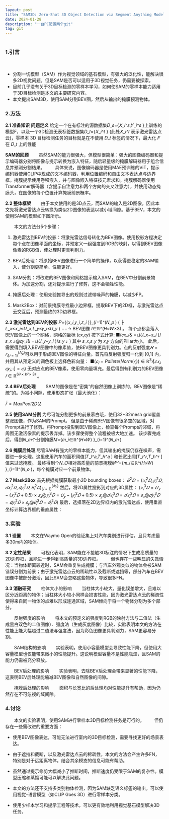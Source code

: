 ```yaml
---
layout: post
title: "SAM3D: Zero-Shot 3D Object Detection via Segment Anything Model"
date: 2024-01-28
description: "一台PC配置两个git"
tag: git
---
```


# 

### 1.引言

  

- 分割一切模型（SAM）作为视觉领域的基石模型，有强大的泛化性，能解决很多2D视觉问题。但是SAM是否可以适用于3D视觉任务，仍需要被探索。
- 目前几乎没有关于3D目标检测的零样本学习，如何使SAM的零样本能力适用于3D目标检测是本文的主要研究内容。
- 本文提出SAM3D，使用SAM分割BEV图，然后从输出的掩膜预测物体。

### 2.方法

**2.1 准备知识**
**问题定义**
给定一个在有标注的源数据集𝐷_𝑠={𝑋_𝑖^𝑠,𝑌_𝑖^𝑠 }上训练的模型F，以及一个3D检测无表标签数据集𝐷_𝑡={𝑋_𝑖^𝑡 } (此处𝑋_𝑖^𝑡 表示激光雷达点云)，零样本 3D 目标检测任务的目标就是在不使用 𝐷_𝑡 标签的情况下，最大化 𝐹 在 𝐷_𝑡 上的性能

**SAM的回顾**
  虽然SAM的能力很强大，但模型很简单：强大的图像编码器和提示编码器分别将图像与提示转换为嵌入特征，随后轻量级的掩膜解码器用于组合信息并预测分割结果。
  具体来说，图像编码器是使用MAE预训练的ViT，提示编码器使用CLIP中现成的文本编码器，利用位置编码和自由文本表达点与边界框。掩膜提示使用卷积嵌入，并与图像嵌入特征按元素求和。掩膜解码器使用Transformer解码器（含提示自注意力和两个方向的交叉注意力），并使用动态掩膜头，在图像的每个位置计算掩膜前景概率。

**2.2 整体框架**
  由于本文使用的是3D点云，而SAM的输入是2D图像，因此本文先将激光雷达点云转换为类似2D图像的表达以减小域间隙。基于BEV，本文的使用SAM的模型如下图所示。

  本文的方法分5个步骤：

1. 激光雷达到BEV的投影：将激光雷达信号转化为BEV图像。使用投影方程决定每个点在图像平面的坐标，并预定义一组强度到RGB的映射，以得到BEV图像像素的RGB值，使处理时更具判别力。

2. BEV后处理：将原始BEV图像进行一个简单的操作，以获得更稳定的SAM输入，使分割更简单、性能更好。
3. SAM分割：将改进的BEV图像和网格提示输入SAM，在BEV中分割前景物体。为加速分割，还对提示进行了修剪，这不会牺牲性能。
4. 掩膜后处理：使用先验推导出的规则过滤带噪声的掩膜，以减少FP。
5. Mask2Box：对前景掩膜寻找最小边界框，提取BEV下的2D框，与激光雷达点云交互后，预测最终的3D边界框。

**2.3 激光雷达到BEV的投影**
𝑃={(𝑥_𝑖,𝑦_𝑖,𝑧_𝑖 )}_(𝑖=1)^(𝑁_𝑝 ) ( ├ 𝐿_𝑥≤𝑥_𝑖≤𝑈_𝑥,𝐿_𝑦≤𝑦_𝑖≤𝑈_𝑦 )  −−→ BEV图像 𝐼∈ℝ^(𝐻×𝑊×3) 。
每个点都会落入BEV图像上的一个网格，网格的坐标 (𝑐𝑥,𝑐𝑦) 按下式计算:
■(𝑐𝑥_𝑖& =⌊(𝑈_𝑥−𝑥_𝑖 )/𝑠_𝑥 ⌋@𝑐𝑦_𝑖& =⌊(𝑈_𝑦−𝑦_𝑖 )/𝑠_𝑦 ⌋ )
    其中 𝑠_𝑥,𝑠_𝑦 为 𝑥,𝑦 方向的Pillar大小。
此后，需要得到填入BEV图像中的像素值，使BEV图像更具判别力。点的反射强度$𝑅={𝑟_𝑖 }_(𝑖=1)^(𝑁_𝑝 )$可以用于形成BEV图像的特征向量。首先将反射强度归一化到 [0,1] 内，并用其从预定义的调色板上选择色彩向量：
$■(𝑐_𝑖=Pallete⁡(Norm⁡(𝑟_𝑖 ))∈ℝ^3 𝐼[𝑐𝑥_𝑖,𝑐𝑦_𝑖,:]=𝑐_𝑖 )$
    无对应点的BEV像素，使用零向量填充。最后得到有判别力的BEV图像 $𝐼∈ℝ^(𝐻×𝑊×3)$ 。


**2.4 BEV后处理**
  SAM的图像是在“密集”的自然图像上训练的，BEV图像是“稀疏”的。为减小间隙，使用形态扩张（最大池化）：

$𝐼^′=MaxPool2D(𝐼)$


**2.5 使用SAM分割**
为尽可能分割更多的前景慕白哦，使用32*32mesh grid覆盖整张图像，作为SAM的Prompt。
但是由于稀疏BEV图像有很多空的区域，对Prompt进行了修剪。将Prompt投影到BEV图像上，检查每个Prompt的邻域，将周围无激活像素的提示丢弃掉。该步骤使得整个流程被极大地加速。
该步骤完成后，得到𝑁_𝑚个分割掩膜𝑀={𝑚_𝑖∈ℝ^(𝐻×𝑊) }_(𝑖=1)^(𝑁_𝑚 )


**2.6 掩膜后处理**
尽管SAM有强大的零样本能力，但其输出的掩膜仍存在噪声，需要进一步处理。这里使用汽车的面积阈值[𝑇_𝑙^𝑎,𝑇_ℎ^𝑎 ]
和长宽比阈[𝑇_𝑙^𝑟,𝑇_ℎ^𝑟 ]值来过滤掩膜。
最终得到个𝑁_𝑂相对高质量的前景掩膜𝑀^′={𝑚_𝑖∈ℝ^(𝐻×𝑊) }_(𝑖=1)^(𝑁_𝑜 )，每个掩膜对应一个前景物体。


**2.7 Mask2Box**
首先根据掩膜获取最小2D bounding boxes：
$𝐵^2𝐷={(𝑥_𝑖^2𝐷,𝑦_𝑖^2𝐷,𝑑𝑥_𝑖^2𝐷,𝑑𝑦_𝑖^2𝐷,𝜃_𝑖^2𝐷 )}_(𝑖=1)^(𝑁_𝑜 )$
然后，将2D属性投影到对应的3D属性：
$(𝑥_𝑖^3𝐷=𝑈_𝑥−(𝑥_𝑖^2𝐷+0.5)×𝑠_𝑥@𝑦_𝑖^3𝐷=𝑈_𝑦−(𝑦_𝑖^2𝐷+0.5)×𝑠_𝑦@𝑑𝑥_𝑖^3𝐷=𝑑𝑥_𝑖^2𝐷×𝑠_𝑥@𝑑𝑦_𝑖^3𝐷=𝑑𝑦_𝑖^2𝐷×𝑠_𝑦@𝜃_𝑖^3𝐷=𝜃_𝑖^2𝐷 )$
最后，选择落在2D边界框内的激光雷达点，使用垂直坐标计算边界框的垂直属性：

 

 

### 3.实验

**3.1 设置**
  本文在Waymo Open的验证集上对汽车类别进行评估，且只考虑最多30m内的物体。

**3.2 定性结果**
  可视化表明，SAM能在不接触3D标注的情况下生成高质量的2D边界框，且能进一步得到高质量的3D边界框。
  但也存在一些明显的失效情况：当物体距离较近时，SAM会重复生成掩膜；与汽车外观类似的物体会被SAM错误分割为前景；由于激光雷达点云的稀疏性以及截断或遮挡等，部分汽车在BEV图像中被部分激活，因此SAM会忽略这些物体，导致很多FN。

**3.3 消融研究**
  柱体大小的影响
  当柱体大小较大，量化误差增大，且难以区分近距离的物体；当柱体大小较小同样会损害性能，因为激光雷达点云的稀疏性使得来自同一物体的点难以形成连通区域，SAM倾向于将一个物体分割为多个部分。

  反射强度的影响
  将本文的预定义的强度到RGB的映射方法与二值法（生成黑白双色的二值图像）、强度法（生成灰度图像）比较，实验表明本文的方法在性能上能大幅超过二值法与强度法，因为彩色图像更具判别力，SAM更容易分割。

  SAM结构的影响
  实验表明，使用小容量模型会导致性能下降，但使用大容量模型也仅能带来微小的性能提升。这说明模型容量不是性能瓶颈，且SAM的能力仍需被充分释放。

  BEV后处理的影响
  实验表明，去除BEV后处理会带来显著的性能下降，这表明BEV后处理能缩减BEV图像和自然图像的间隙。

  掩膜后处理的影响
  面积与长宽比的后处理均对性能提升有帮助，因为仍然存在不可忽视的域间隙。

### 4.讨论

  本文的实验表明，使用SAM进行零样本3D目标检测任务是可行的。
  但仍存在一些需改进的重要方面：

- 使用BEV图像表达，可能无法进行室内的3D目标检测，需要寻找更好的场景表达。

- 由于遮挡和截断，以及激光雷达点云的稀疏性，本文的方法会产生许多FN，特别是对于远距离物体。结合其余模态的信息可能有帮助。
- 虽然通过提示修剪大幅减小了推断时间，推断速度仍受限于SAM的复杂性。模型压缩和蒸馏可能可以解决此问题。
- 本文的方法还不支持多类别物体检测，因为SAM缺乏语义标签的输出。可以使用视觉-语言模型（如CLIP Goes 3D）进行零样本分类。
- 使用少样本学习和提示工程等技术，可以更有效地利用视觉基石模型解决3D任务。


